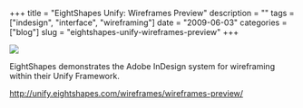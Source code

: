 +++
title = "EightShapes Unify: Wireframes Preview"
description = ""
tags = ["indesign", "interface", "wireframing"]
date = "2009-06-03"
categories = ["blog"]
slug = "eightshapes-unify-wireframes-preview"
+++



  <div class="notebook-screenshot"><a href="http://unify.eightshapes.com/wireframes/wireframes-preview/"><img src="/media/bluga/wt4a268bbcd879d.jpg"/></a></div><p>EightShapes demonstrates the Adobe InDesign system for wireframing within their Unify Framework.</p>
    
  <a href="http://unify.eightshapes.com/wireframes/wireframes-preview/">http://unify.eightshapes.com/wireframes/wireframes-preview/</a>

